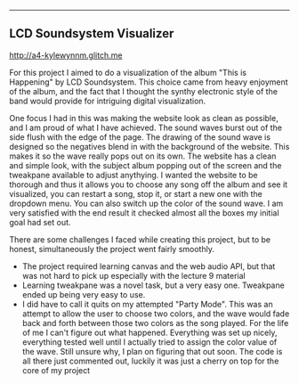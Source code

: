 ---

## LCD Soundsystem Visualizer

http://a4-kylewynnm.glitch.me

For this project I aimed to do a visualization of the album "This is Happening" by LCD Soundsystem.
This choice came from heavy enjoyment of the album, and the fact that I thought the synthy electronic
style of the band would provide for intriguing digital visualization.
  
One focus I had in this was making the website look as clean as possible, and I am proud of what I have
achieved. The sound waves burst out of the side flush with the edge of the page. The drawing of the sound
wave is designed so the negatives blend in with the background of the website. This makes it so the wave really
pops out on its own. The website has a clean and simple look, with the subject album popping out of the screen and
the tweakpane available to adjust anythying. I wanted the website to be thorough and thus it allows you to choose
any song off the album and see it visualized, you can restart a song, stop it, or start a new one with the dropdown
menu. You can also switch up the color of the sound wave. 
  I am very satisfied with the end result it checked almost all the boxes my initial goal had set out.
  
There are some challenges I faced while creating this project, but to be honest, simultaneously the project went
fairly smoothly.
- The project required learning canvas and the web audio API, but that was not hard to pick up especially with the lecture 9 material
- Learning tweakpane was a novel task, but a very easy one. Tweakpane ended up being very easy to use.
- I did have to call it quits on my attempted "Party Mode". This was an attempt to allow the user to choose two colors, and the wave
  would fade back and forth between those two colors as the song played. For the life of me I can't figure out what happened. Everything
  was set up nicely, everything tested well until I actually tried to assign the color value of the wave. Still unsure why, I plan on
  figuring that out soon. The code is all there just commented out, luckily it was just a cherry on top for the core of my project
